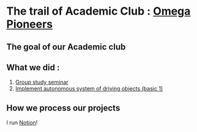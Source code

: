 # The trail of Academic Club : [Omega Pioneers](https://strangecharmsailer.notion.site/Teamspace-Home-b96df80e1abf4e4392d7445ff5820a12?pvs=4)
## The goal of our Academic club

## What we did :
1. [Group study seminar](https://github.com/Womby-Vanitas/Trails/tree/main/~2409)
2. [Implement autonomous system of driving objects (basic 1)](https://github.com/Womby-Vanitas/Trails/tree/main/2408~/AD1)

## How we process our projects
I run [Notion]()!
